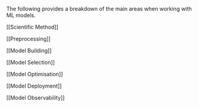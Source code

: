 The following provides a breakdown of the main areas when working with ML models.

[[Scientific Method]]

[[Preprocessing]] 

[[Model Building]] 

[[Model Selection]] 

[[Model Optimisation]] 

[[Model Deployment]] 

[[Model Observability]] 

